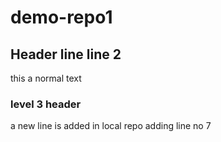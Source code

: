 # demo-repo1
## Header line line 2
this a normal text

### level 3 header
a new line is added in local repo
adding line no 7